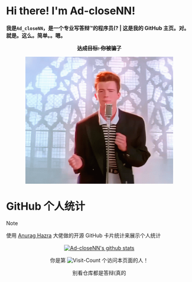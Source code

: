 # Hi there! I'm Ad-closeNN!
**我是`Ad_closeNN`，是一个专业写答辩™的程序员(? | 这是我的 GitHub 主页。对。就是。这么。简单。。嗯。**

<div align="center">

**~~达成目标: 你被骗了~~**

</div>

<p align="center">
  <img width="400px" src="https://raw.githubusercontent.com/Ad-closeNN/Ad-closeNN/main/IMAD.gif" align="center">
</p>

# GitHub 个人统计
> [!Note]
> 使用 [Anurag Hazra](https://github.com/anuraghazra/github-readme-stats) 大佬做的开源 GitHub 卡片统计来展示个人统计

<p align="center"
  
| <a href="https://github.com/Ad-closeNN"><img align="center" src="https://ad-closenn-stats.vercel.app/api?username=Ad-closeNN&show_icons=true&include_all_commits=true&theme=buefy" alt="Ad-closeNN's github stats" /></a> |</a> |
| ------------- | ------------- |

<div align="center"
  
你是第 ![Visit-Count](https://profile-counter.glitch.me/Ad-closeNN/count.svg) 个访问本页面的人！

别看仓库都是答辩(真的
</div>
